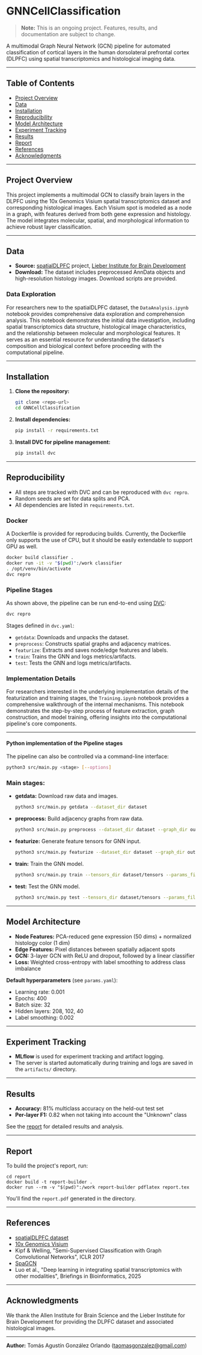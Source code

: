 # GNNCellClassification

> **Note:** This is an ongoing project. Features, results, and documentation are subject to change.

A multimodal Graph Neural Network (GCN) pipeline for automated classification of cortical layers in the human dorsolateral prefrontal cortex (DLPFC) using spatial transcriptomics and histological imaging data.

---

## Table of Contents

- [Project Overview](#project-overview)
- [Data](#data)
- [Installation](#installation)
- [Reproducibility](#reproducibility)
- [Model Architecture](#model-architecture)
- [Experiment Tracking](#experiment-tracking)
- [Results](#results)
- [Report](#report)
- [References](#references)
- [Acknowledgments](#acknowledgments)

---

## Project Overview

This project implements a multimodal GCN to classify brain layers in the DLPFC using the 10x Genomics Visium spatial transcriptomics dataset and corresponding histological images. Each Visium spot is modeled as a node in a graph, with features derived from both gene expression and histology. The model integrates molecular, spatial, and morphological information to achieve robust layer classification.

---

## Data

- **Source:** [spatialDLPFC](https://github.com/LieberInstitute/spatialDLPFC) project, [Lieber Institute for Brain Development](https://www.libd.org/)
- **Download:** The dataset includes preprocessed AnnData objects and high-resolution histology images. Download scripts are provided.

### Data Exploration

For researchers new to the spatialDLPFC dataset, the `DataAnalysis.ipynb` notebook provides comprehensive data exploration and comprehension analysis. This notebook demonstrates the initial data investigation, including spatial transcriptomics data structure, histological image characteristics, and the relationship between molecular and morphological features. It serves as an essential resource for understanding the dataset's composition and biological context before proceeding with the computational pipeline.

---

## Installation

1. **Clone the repository:**
   ```bash
   git clone <repo-url>
   cd GNNCellClassification
   ```

2. **Install dependencies:**
   ```bash
   pip install -r requirements.txt
   ```

3. **Install DVC for pipeline management:**
   ```bash
   pip install dvc
   ```
---

## Reproducibility

- All steps are tracked with DVC and can be reproduced with `dvc repro`.
- Random seeds are set for data splits and PCA.
- All dependencies are listed in `requirements.txt`.

### Docker

A Dockerfile is provided for reproducing builds. Currently, the Dockerfile only supports the use of
CPU, but it should be easily extendable to support GPU as well.

  ```bash
  docker build classifier .
  docker run -it -v "$(pwd)":/work classifier
  . /opt/venv/bin/activate
  dvc repro
  ```

### Pipeline Stages

As shown above, the pipeline can be run end-to-end using [DVC](https://dvc.org/):

```bash
dvc repro
```

Stages defined in `dvc.yaml`:
- `getdata`: Downloads and unpacks the dataset.
- `preprocess`: Constructs spatial graphs and adjacency matrices.
- `featurize`: Extracts and saves node/edge features and labels.
- `train`: Trains the GNN and logs metrics/artifacts.
- `test`: Tests the GNN and logs metrics/artifacts.

### Implementation Details

For researchers interested in the underlying implementation details of the featurization and training stages, the `Training.ipynb` notebook provides a comprehensive walkthrough of the internal mechanisms. This notebook demonstrates the step-by-step process of feature extraction, graph construction, and model training, offering insights into the computational pipeline's core components.

---

#### Python implementation of the Pipeline stages

The pipeline can also be controlled via a command-line interface:

```bash
python3 src/main.py <stage> [--options]
```

### Main stages:

- **getdata:** Download raw data and images.
  ```bash
  python3 src/main.py getdata --dataset_dir dataset
  ```

- **preprocess:** Build adjacency graphs from raw data.
  ```bash
  python3 src/main.py preprocess --dataset_dir dataset --graph_dir out/graphs
  ```

- **featurize:** Generate feature tensors for GNN input.
  ```bash
  python3 src/main.py featurize --dataset_dir dataset --graph_dir out/graphs --tensors_dir dataset/tensors --params_file params.yaml
  ```

- **train:** Train the GNN model.
  ```bash
  python3 src/main.py train --tensors_dir dataset/tensors --params_file params.yaml
  ```

- **test:** Test the GNN model.
  ```bash
  python3 src/main.py test --tensors_dir dataset/tensors --params_file params.yaml
  ```
---

## Model Architecture

- **Node Features:** PCA-reduced gene expression (50 dims) + normalized histology color (1 dim)
- **Edge Features:** Pixel distances between spatially adjacent spots
- **GCN:** 3-layer GCN with ReLU and dropout, followed by a linear classifier
- **Loss:** Weighted cross-entropy with label smoothing to address class imbalance

**Default hyperparameters** (see `params.yaml`):
- Learning rate: 0.001
- Epochs: 400
- Batch size: 32
- Hidden layers: 208, 102, 40
- Label smoothing: 0.002

---

## Experiment Tracking

- **MLflow** is used for experiment tracking and artifact logging.
- The server is started automatically during training and logs are saved in the `artifacts/` directory.

---

## Results

- **Accuracy:** 81% multiclass accuracy on the held-out test set
- **Per-layer F1:** 0.82 when not taking into account the "Unknown" class

See the [report](#report) for detailed results and analysis.


---

## Report

To build the project's report, run:

```
cd report
docker build -t report-builder .
docker run --rm -v "$(pwd)":/work report-builder pdflatex report.tex
```

You'll find the `report.pdf` generated in the directory.

---

## References

- [spatialDLPFC dataset](https://github.com/LieberInstitute/spatialDLPFC)
- [10x Genomics Visium](https://www.10xgenomics.com/products/spatial-gene-expression)
- Kipf & Welling, "Semi-Supervised Classification with Graph Convolutional Networks", ICLR 2017
- [SpaGCN](https://github.com/jianhuupenn/SpaGCN)
- Luo et al., "Deep learning in integrating spatial transcriptomics with other modalities", Briefings in Bioinformatics, 2025


---

## Acknowledgments

We thank the Allen Institute for Brain Science and the Lieber Institute for Brain Development for providing the DLPFC dataset and associated histological images.

---

**Author:** Tomás Agustín González Orlando (taomasgonzalez@gmail.com)
